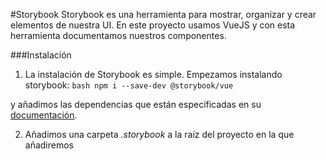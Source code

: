 #Storybook
Storybook es una herramienta para mostrar, organizar y crear elementos de nuestra UI. En este proyecto usamos VueJS y con esta herramienta documentamos nuestros componentes.

###Instalación
1. La instalación de Storybook es simple. Empezamos instalando storybook:
 		```bash
 		npm i --save-dev @storybook/vue
 		```
 
 y añadimos las dependencias que están especificadas en su [documentación](https://storybook.js.org/basics/guide-vue/).

2. Añadimos una carpeta *.storybook* a la raíz del proyecto en la que añadiremos  
 
 
